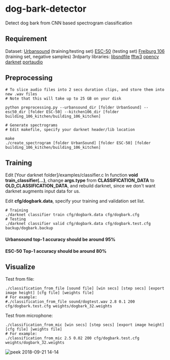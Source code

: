 # dog-bark-detector

Detect dog bark from CNN based spectrogram classification

## Requirement

Dataset:
[Urbansound](https://urbansounddataset.weebly.com/urbansound.html) (training/testing set)
[ESC-50](https://github.com/karoldvl/ESC-50) (testing set)
[Freiburg 106](http://www.csc.kth.se/~jastork/pages/datasets.html) (training set, negative samples)
3rdparty libraries:
[libsndfile](http://www.mega-nerd.com/libsndfile/#Download)
[fftw3](http://www.fftw.org/download.html)
[opencv](https://github.com/opencv/opencv)
[darknet](https://github.com/pjreddie/darknet)
[portaudio](http://www.portaudio.com/download.html)



## Preprocessing

```
# To slice audio files into 2 secs duration clips, and store them into new .wav files
# Note that this will take up to 25 GB on your disk

python preprocessing.py --urbansound_dir [folder UrbanSound] --esc50_dir [folder ESC-50] --kitchen106_dir [folder building_106_kitchen/building_106_kitchen]

# Generate spectrograms
# Edit makefile, specify your darknet header/lib location

make
./create_spectrogram [folder UrbanSound] [folder ESC-50] [folder building_106_kitchen/building_106_kitchen]
```


## Training

Edit [Your darknet folder]/examples/classifier.c
In function **void train_classifier(...)**, change **args.type** from **CLASSIFICATION_DATA** to **OLD_CLASSIFICATION_DATA**, and rebuild darknet, since we don't want darknet augments input data for us.

Edit **cfg/dogbark.data**, specify your training and validation set list.
```
# Training
./darknet classifier train cfg/dogbark.data cfg/dogbark.cfg
# Testing
./darknet classifier valid cfg/dogbark.data cfg/dogbark.test.cfg backup/dogbark.backup
```
#### Urbansound top-1 accuracy should be around 95%
#### ESC-50 Top-1 accuracy should be around 80%


## Visualize
Test from file:
```
./classification_from_file [sound file] [win secs] [step secs] [export image height] [cfg file] [weights file]
# For example:
#./classification_from_file sound/dogtest.wav 2.8 0.1 200 cfg/dogbark.test.cfg weights/dogbark_32.weights
```
Test from microphone:
```
./classification_from_mic [win secs] [step secs] [export image height] [cfg file] [weights file]
# For example:
./classification_from_mic 2.5 0.02 200 cfg/dogbark.test.cfg weights/dogbark_32.weights
```

![peek 2018-09-21 14-14](https://user-images.githubusercontent.com/16308037/45864322-3c63d400-bdac-11e8-836b-f0ab147f532b.gif)
